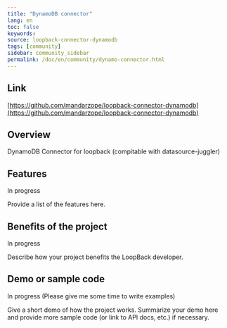 ```yaml
---
title: "DynamoDB connector"
lang: en
toc: false
keywords:
source: loopback-connector-dynamodb
tags: [community]
sidebar: community_sidebar
permalink: /doc/en/community/dynamo-connector.html
---
```


## Link

[https://github.com/mandarzope/loopback-connector-dynamodb](https://github.com/mandarzope/loopback-connector-dynamodb)

## Overview

DynamoDB Connector for loopback (compitable with datasource-juggler) 

## Features

In progress

Provide a list of the features here.

## Benefits of the project

In progress

Describe how your project benefits the LoopBack developer.

## Demo or sample code

In progress (Please give me some time to write examples)

Give a short demo of how the project works.
Summarize your demo here and provide more sample code (or link to API docs, etc.) if necessary.